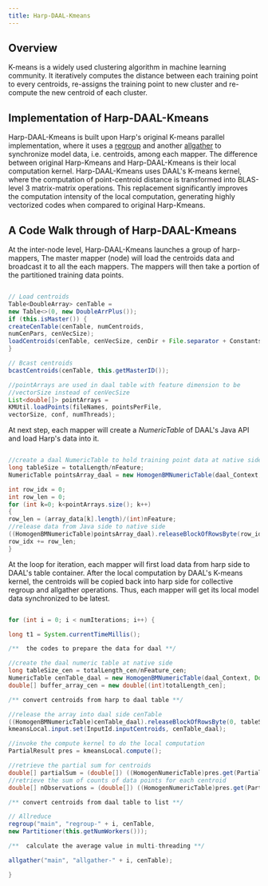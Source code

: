 ```yaml
---
title: Harp-DAAL-Kmeans
---
```


## Overview 

K-means is a widely used clustering algorithm in machine learning community. It iteratively computes the distance between each 
training point to every centroids, re-assigns the training point to new cluster and re-compute the new centroid of each cluster. 

## Implementation of Harp-DAAL-Kmeans

Harp-DAAL-Kmeans is built upon Harp's original K-means parallel implementation, where it uses a [regroup](https://dsc-spidal.github.io/harp/docs/communications/regroup/)
and another [allgather](https://dsc-spidal.github.io/harp/docs/communications/allgather/) to synchronize model data, i.e. centroids, among each mapper. 
The difference between original Harp-Kmeans and Harp-DAAL-Kmeans 
is their local computation kernel. Harp-DAAL-Kmeans uses DAAL's K-means kernel, where the computation of point-centroid distance
is transformed into BLAS-level 3 matrix-matrix operations. This replacement significantly improves the computation intensity of 
the local computation, generating highly vectorized codes when compared to original Harp-Kmeans. 

## A Code Walk through of Harp-DAAL-Kmeans

At the inter-node level, Harp-DAAL-Kmeans launches a group of harp-mappers, 
The master mapper (node) will load the centroids data and broadcast it to all the each mappers. 
The mappers will then take a portion of the partitioned training data points.

```java

// Load centroids
Table<DoubleArray> cenTable =
new Table<>(0, new DoubleArrPlus());
if (this.isMaster()) {
createCenTable(cenTable, numCentroids,
numCenPars, cenVecSize);
loadCentroids(cenTable, cenVecSize, cenDir + File.separator + Constants.CENTROID_FILE_NAME, conf);
}

// Bcast centroids
bcastCentroids(cenTable, this.getMasterID());

//pointArrays are used in daal table with feature dimension to be
//vectorSize instead of cenVecSize
List<double[]> pointArrays =
KMUtil.loadPoints(fileNames, pointsPerFile,
vectorSize, conf, numThreads);

```

At next step, each mapper will create a *NumericTable* of DAAL's Java API and load Harp's data into it. 

```java

//create a daal NumericTable to hold training point data at native side
long tableSize = totalLength/nFeature;
NumericTable pointsArray_daal = new HomogenBMNumericTable(daal_Context, Double.class, nFeature, tableSize, NumericTable.AllocationFlag.DoAllocate);

int row_idx = 0;
int row_len = 0;
for (int k=0; k<pointArrays.size(); k++) 
{
row_len = (array_data[k].length)/(int)nFeature;
//release data from Java side to native side
((HomogenBMNumericTable)pointsArray_daal).releaseBlockOfRowsByte(row_idx, row_len, array_data[k]);
row_idx += row_len;
}

```

At the loop for iteration, each mapper will first load data from harp side to DAAL's table container. After 
the local computation by DAAL's K-means kernel, the centroids will be copied back into harp side for 
collective regroup and allgather operations. Thus, each mapper will get its local model data synchronized 
to be latest. 

```java

for (int i = 0; i < numIterations; i++) {

long t1 = System.currentTimeMillis();

/**  the codes to prepare the data for daal **/

//create the daal numeric table at native side
long tableSize_cen = totalLength_cen/nFeature_cen;
NumericTable cenTable_daal = new HomogenBMNumericTable(daal_Context, Double.class, nFeature_cen, tableSize_cen, NumericTable.AllocationFlag.DoAllocate);
double[] buffer_array_cen = new double[(int)totalLength_cen];

/** convert centroids from harp to daal table **/

//release the array into daal side cenTable
((HomogenBMNumericTable)cenTable_daal).releaseBlockOfRowsByte(0, tableSize_cen, buffer_array_cen);
kmeansLocal.input.set(InputId.inputCentroids, cenTable_daal);

//invoke the compute kernel to do the local computation
PartialResult pres = kmeansLocal.compute();

//retrieve the partial sum for centroids
double[] partialSum = (double[]) ((HomogenNumericTable)pres.get(PartialResultId.partialSums)).getDoubleArray(); 
//retrieve the sum of counts of data points for each centroid
double[] nObservations = (double[]) ((HomogenNumericTable)pres.get(PartialResultId.nObservations)).getDoubleArray();

/** convert centroids from daal table to list **/

// Allreduce
regroup("main", "regroup-" + i, cenTable,
new Partitioner(this.getNumWorkers()));

/**  calculate the average value in multi-threading **/

allgather("main", "allgather-" + i, cenTable);

}

```


